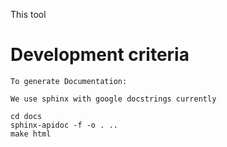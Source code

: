 This tool 

    
# Development criteria

    To generate Documentation:

    We use sphinx with google docstrings currently

    cd docs
    sphinx-apidoc -f -o . ..
    make html


